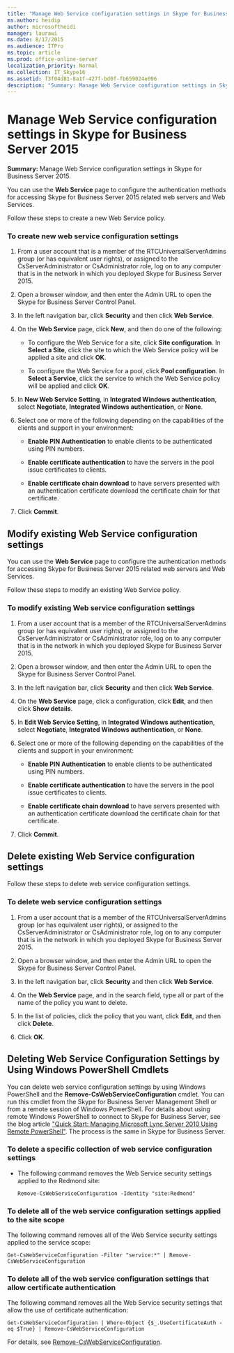 ```yaml
---
title: "Manage Web Service configuration settings in Skype for Business Server 2015"
ms.author: heidip
author: microsoftheidi
manager: laurawi
ms.date: 8/17/2015
ms.audience: ITPro
ms.topic: article
ms.prod: office-online-server
localization_priority: Normal
ms.collection: IT_Skype16
ms.assetid: f3f04d81-8a1f-427f-bd0f-fb659024e096
description: "Summary: Manage Web Service configuration settings in Skype for Business Server 2015."
---
```


# Manage Web Service configuration settings in Skype for Business Server 2015
 
**Summary:** Manage Web Service configuration settings in Skype for Business Server 2015.
  
You can use the **Web Service** page to configure the authentication methods for accessing Skype for Business Server 2015 related web servers and Web Services.
  
Follow these steps to create a new Web Service policy.
  
### To create new web service configuration settings

1.  From a user account that is a member of the RTCUniversalServerAdmins group (or has equivalent user rights), or assigned to the CsServerAdministrator or CsAdministrator role, log on to any computer that is in the network in which you deployed Skype for Business Server 2015.
    
2. Open a browser window, and then enter the Admin URL to open the Skype for Business Server Control Panel.  
    
3. In the left navigation bar, click **Security** and then click **Web Service**.
    
4. On the **Web Service** page, click **New**, and then do one of the following:
    
   - To configure the Web Service for a site, click **Site configuration**. In **Select a Site**, click the site to which the Web Service policy will be applied a site and click **OK**.
    
   - To configure the Web Service for a pool, click **Pool configuration**. In **Select a Service**, click the service to which the Web Service policy will be applied and click **OK**. 
    
5. In **New Web Service Setting**, in **Integrated Windows authentication**, select **Negotiate**, **Integrated Windows authentication**, or **None**.
    
6. Select one or more of the following depending on the capabilities of the clients and support in your environment:
    
   - **Enable PIN Authentication** to enable clients to be authenticated using PIN numbers.
    
   - **Enable certificate authentication** to have the servers in the pool issue certificates to clients.
    
   - **Enable certificate chain download** to have servers presented with an authentication certificate download the certificate chain for that certificate.
    
7. Click **Commit**.
    
## Modify existing Web Service configuration settings

You can use the **Web Service** page to configure the authentication methods for accessing Skype for Business Server 2015 related web servers and Web Services.
  
Follow these steps to modify an existing Web Service policy.
  
### To modify existing Web service configuration settings

1.  From a user account that is a member of the RTCUniversalServerAdmins group (or has equivalent user rights), or assigned to the CsServerAdministrator or CsAdministrator role, log on to any computer that is in the network in which you deployed Skype for Business Server 2015.
    
2. Open a browser window, and then enter the Admin URL to open the Skype for Business Server Control Panel.  
    
3. In the left navigation bar, click **Security** and then click **Web Service**.
    
4. On the **Web Service** page, click a configuration, click **Edit**, and then click **Show details**.
    
5. In **Edit Web Service Setting**, in **Integrated Windows authentication**, select **Negotiate**, **Integrated Windows authentication**, or **None**.
    
6. Select one or more of the following depending on the capabilities of the clients and support in your environment:
    
   - **Enable PIN Authentication** to enable clients to be authenticated using PIN numbers.
    
   - **Enable certificate authentication** to have the servers in the pool issue certificates to clients.
    
   - **Enable certificate chain download** to have servers presented with an authentication certificate download the certificate chain for that certificate.
    
7. Click **Commit**.
    
## Delete existing Web Service configuration settings

Follow these steps to delete web service configuration settings.
  
### To delete web service configuration settings

1.  From a user account that is a member of the RTCUniversalServerAdmins group (or has equivalent user rights), or assigned to the CsServerAdministrator or CsAdministrator role, log on to any computer that is in the network in which you deployed Skype for Business Server 2015.
    
2. Open a browser window, and then enter the Admin URL to open the Skype for Business Server Control Panel.  
    
3. In the left navigation bar, click **Security** and then click **Web Service**.
    
4. On the **Web Service** page, and in the search field, type all or part of the name of the policy you want to delete.
    
5. In the list of policies, click the policy that you want, click **Edit**, and then click **Delete**.
    
6. Click **OK**.
    
## Deleting Web Service Configuration Settings by Using Windows PowerShell Cmdlets

You can delete web service configuration settings by using Windows PowerShell and the **Remove-CsWebServiceConfiguration** cmdlet. You can run this cmdlet from the Skype for Business Server Management Shell or from a remote session of Windows PowerShell. For details about using remote Windows PowerShell to connect to Skype for Business Server, see the blog article ["Quick Start: Managing Microsoft Lync Server 2010 Using Remote PowerShell"](https://go.microsoft.com/fwlink/p/?linkId=255876). The process is the same in Skype for Business Server.
  
### To delete a specific collection of web service configuration settings

- The following command removes the Web Service security settings applied to the Redmond site:
    
  ```
  Remove-CsWebServiceConfiguration -Identity "site:Redmond"
  ```

### To delete all of the web service configuration settings applied to the site scope

The following command removes all of the Web Service security settings applied to the service scope:
    
  ```
  Get-CsWebServiceConfiguration -Filter "service:*" | Remove-CsWebServiceConfiguration
  ```

### To delete all of the web service configuration settings that allow certificate authentication

The following command removes all the Web Service security settings that allow the use of certificate authentication:
    
  ```
  Get-CsWebServiceConfiguration | Where-Object {$_.UseCertificateAuth -eq $True} | Remove-CsWebServiceConfiguration
  ```

For details, see [Remove-CsWebServiceConfiguration](../../manage/management-shell/remove-cswebserviceconfiguration.md).
  

